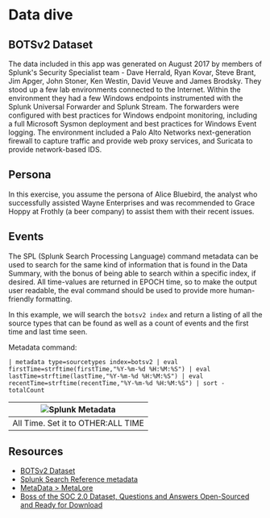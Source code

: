 # Data dive

## BOTSv2 Dataset

The data included in this app was generated on August 2017 by members of Splunk's Security Specialist team - Dave 
Herrald, Ryan Kovar, Steve Brant, Jim Apger, John Stoner, Ken Westin, David Veuve and James Brodsky. They stood 
up a few lab environments connected to the Internet. Within the environment they had a few Windows endpoints 
instrumented with the Splunk Universal Forwarder and Splunk Stream. The forwarders were configured with best 
practices for Windows endpoint monitoring, including a full Microsoft Sysmon deployment and best practices for 
Windows Event logging. The environment included a Palo Alto Networks next-generation firewall to capture traffic 
and provide web proxy services, and Suricata to provide network-based IDS. 

## Persona

In this exercise, you assume the persona of Alice Bluebird, the analyst who successfully assisted Wayne Enterprises 
and was recommended to Grace Hoppy at Frothly (a beer company) to assist them with their recent issues.

## Events

The SPL (Splunk Search Processing Language) command metadata can be used to search for the same kind of information 
that is found in the Data Summary, with the bonus of being able to search within a specific index, if desired. 
All time-values are returned in EPOCH time, so to make the output user readable, the eval command should be used to 
provide more human-friendly formatting.

In this example, we will search the `botsv2 index` and return a listing of all the source types that can be found 
as well as a count of events and the first time and last time seen.

Metadata command:

    | metadata type=sourcetypes index=botsv2 | eval firstTime=strftime(firstTime,"%Y-%m-%d %H:%M:%S") | eval lastTime=strftime(lastTime,"%Y-%m-%d %H:%M:%S") | eval recentTime=strftime(recentTime,"%Y-%m-%d %H:%M:%S") | sort - totalCount

| ![Splunk Metadata](/_static/images/splunk-metadata.png) |
|:------------------------------------------------------------:|
|              All Time. Set it to OTHER:ALL TIME              |

## Resources

* [BOTSv2 Dataset](https://github.com/splunk/botsv2)
* [Splunk Search Reference metadata](http://docs.splunk.com/Documentation/Splunk/latest/SearchReference/Metadata)
* [MetaData > MetaLore](https://www.splunk.com/blog/2017/07/31/metadata-metalore.html)
* [Boss of the SOC 2.0 Dataset, Questions and Answers Open-Sourced and Ready for Download](https://www.splunk.com/en_us/blog/security/boss-of-the-soc-2-0-dataset-questions-and-answers-open-sourced-and-ready-for-download.html)
